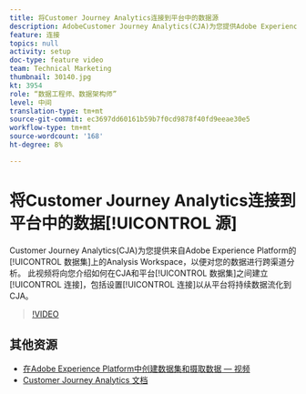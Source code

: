 ```yaml
---
title: 将Customer Journey Analytics连接到平台中的数据源
description: AdobeCustomer Journey Analytics(CJA)为您提供Adobe Experience Platform数据集上的Analysis Workspace，以便对您的数据进行跨渠道分析。 此视频将向您展示如何在CJA和平台数据集之间建立连接，包括设置连接以从平台将持续数据流化到CJA。
feature: 连接
topics: null
activity: setup
doc-type: feature video
team: Technical Marketing
thumbnail: 30140.jpg
kt: 3954
role: “数据工程师、数据架构师”
level: 中间
translation-type: tm+mt
source-git-commit: ec3697dd60161b59b7f0cd9878f40fd9eeae30e5
workflow-type: tm+mt
source-wordcount: '168'
ht-degree: 8%

---
```



# 将Customer Journey Analytics连接到平台中的数据[!UICONTROL 源]

Customer Journey Analytics(CJA)为您提供来自Adobe Experience Platform的[!UICONTROL 数据集]上的Analysis Workspace，以便对您的数据进行跨渠道分析。 此视频将向您介绍如何在CJA和平台[!UICONTROL 数据集]之间建立[!UICONTROL 连接]，包括设置[!UICONTROL 连接]以从平台将持续数据流化到CJA。

>[!VIDEO](https://video.tv.adobe.com/v/30140/?quality=12&enable10seconds=on&speedcontrol=on)

## 其他资源

* [在Adobe Experience Platform中创建数据集和摄取数据 — 视频](https://docs.adobe.com/content/help/en/platform-learn/tutorials/data-ingestion/create-datasets-and-ingest-data.html)
* [Customer Journey Analytics 文档](https://docs.adobe.com/content/help/zh-Hans/analytics-platform/using/cja-landing.html)

